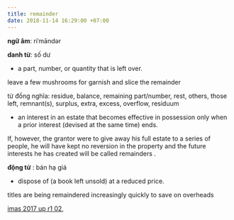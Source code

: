 ```yaml
---
title: remainder
date: 2018-11-14 16:29:00 +07:00
---
```


**ngữ âm**: riˈmāndər

**danh từ**: số dư

- a part, number, or quantity that is left over.

leave a few mushrooms for garnish and slice the remainder

từ đồng nghĩa: residue, balance, remaining part/number, rest, others, those left, remnant(s), surplus, extra, excess, overflow, residuum

- an interest in an estate that becomes effective in possession only when a prior interest (devised at the same time) ends.

If, however, the grantor were to give away his full estate to a series of people, he will have kept no reversion in the property and the future interests he has created will be called remainders .

**động từ**
: bán hạ giá

- dispose of (a book left unsold) at a reduced price.

titles are being remaindered increasingly quickly to save on overheads

[imas 2017 up r1 02](imas-2017-up-r1-02.html), 
